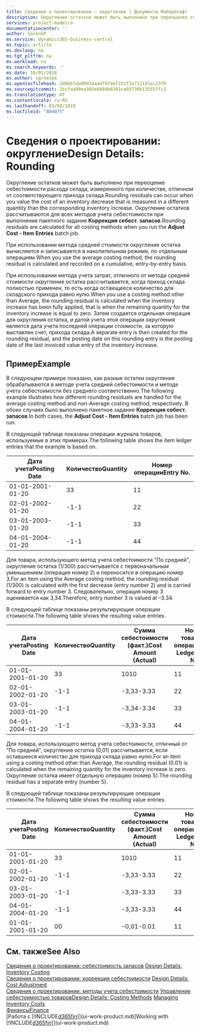 ```yaml
---
title: Сведения о проектировании — округление | Документы Майкрософт
description: Округление остатков может быть выполнено при переоценке себестоимости расхода склада, измеренного при количестве, отличном от соответствующего прихода склада. Округление остатков рассчитываются для всех методов учета себестоимости при выполнении пакетного задания **Коррекция себест. запасов**.
services: project-madeira
documentationcenter: ''
author: SorenGP
ms.service: dynamics365-business-central
ms.topic: article
ms.devlang: na
ms.tgt_pltfrm: na
ms.workload: na
ms.search.keywords: ''
ms.date: 10/01/2018
ms.author: sgroespe
ms.openlocfilehash: 2d866fda09934aadf9744f152f3a711193ac23f0
ms.sourcegitcommit: 1bcfaa99ea302e6b84b8361ca02730b135557fc1
ms.translationtype: HT
ms.contentlocale: ru-RU
ms.lasthandoff: 03/08/2019
ms.locfileid: "804075"
---
```

# <a name="design-details-rounding"></a><span data-ttu-id="865c0-104">Сведения о проектировании: округление</span><span class="sxs-lookup"><span data-stu-id="865c0-104">Design Details: Rounding</span></span>
<span data-ttu-id="865c0-105">Округление остатков может быть выполнено при переоценке себестоимости расхода склада, измеренного при количестве, отличном от соответствующего прихода склада.</span><span class="sxs-lookup"><span data-stu-id="865c0-105">Rounding residuals can occur when you value the cost of an inventory decrease that is measured in a different quantity than the corresponding inventory increase.</span></span> <span data-ttu-id="865c0-106">Округление остатков рассчитываются для всех методов учета себестоимости при выполнении пакетного задания **Коррекция себест. запасов**.</span><span class="sxs-lookup"><span data-stu-id="865c0-106">Rounding residuals are calculated for all costing methods when you run the **Adjust Cost - Item Entries** batch job.</span></span>  

 <span data-ttu-id="865c0-107">При использовании метода средней стоимости округление остатка вычисляется и записывается в накопительном режиме, по отдельным операциям.</span><span class="sxs-lookup"><span data-stu-id="865c0-107">When you use the average costing method, the rounding residual is calculated and recorded on a cumulative, entry-by-entry basis.</span></span>  

 <span data-ttu-id="865c0-108">При использовании метода учета затрат, отличного от метода средней стоимости округление остатка рассчитывается, когда приход склада полностью применен, то есть когда остающееся количество для складского прихода равно нулю.</span><span class="sxs-lookup"><span data-stu-id="865c0-108">When you use a costing method other than Average, the rounding residual is calculated when the inventory increase has been fully applied, that is when the remaining quantity for the inventory increase is equal to zero.</span></span> <span data-ttu-id="865c0-109">Затем создается отдельная операция для округления остатка, и датой учета этой операции округления является дата учета последней операции стоимости, за которую выставлен счет, прихода склада.</span><span class="sxs-lookup"><span data-stu-id="865c0-109">A separate entry is then created for the rounding residual, and the posting date on this rounding entry is the posting date of the last invoiced value entry of the inventory increase.</span></span>  

## <a name="example"></a><span data-ttu-id="865c0-110">Пример</span><span class="sxs-lookup"><span data-stu-id="865c0-110">Example</span></span>  
 <span data-ttu-id="865c0-111">В следующем примере показано, как разные остатки округления обрабатываются в методе учета средней себестоимости и методе учета себестоимости без среднего соответственно.</span><span class="sxs-lookup"><span data-stu-id="865c0-111">The following example illustrates how different rounding residuals are handled for the average costing method and non-Average costing method, respectively.</span></span> <span data-ttu-id="865c0-112">В обоих случаях было выполнено пакетное задание **Коррекция себест. запасов**.</span><span class="sxs-lookup"><span data-stu-id="865c0-112">In both cases, the **Adjust Cost - Item Entries** batch job has been run.</span></span>  

 <span data-ttu-id="865c0-113">В следующей таблице показаны операции журнала товаров, используемые в этих примерах.</span><span class="sxs-lookup"><span data-stu-id="865c0-113">The following table shows the item ledger entries that the example is based on.</span></span>  

|<span data-ttu-id="865c0-114">Дата учета</span><span class="sxs-lookup"><span data-stu-id="865c0-114">Posting Date</span></span>|<span data-ttu-id="865c0-115">Количество</span><span class="sxs-lookup"><span data-stu-id="865c0-115">Quantity</span></span>|<span data-ttu-id="865c0-116">Номер операции</span><span class="sxs-lookup"><span data-stu-id="865c0-116">Entry No.</span></span>|  
|------------------|--------------|---------------|  
|<span data-ttu-id="865c0-117">01-01-20</span><span class="sxs-lookup"><span data-stu-id="865c0-117">01-01-20</span></span>|<span data-ttu-id="865c0-118">3</span><span class="sxs-lookup"><span data-stu-id="865c0-118">3</span></span>|<span data-ttu-id="865c0-119">1</span><span class="sxs-lookup"><span data-stu-id="865c0-119">1</span></span>|  
|<span data-ttu-id="865c0-120">02-01-20</span><span class="sxs-lookup"><span data-stu-id="865c0-120">02-01-20</span></span>|<span data-ttu-id="865c0-121">-1</span><span class="sxs-lookup"><span data-stu-id="865c0-121">-1</span></span>|<span data-ttu-id="865c0-122">2</span><span class="sxs-lookup"><span data-stu-id="865c0-122">2</span></span>|  
|<span data-ttu-id="865c0-123">03-01-20</span><span class="sxs-lookup"><span data-stu-id="865c0-123">03-01-20</span></span>|<span data-ttu-id="865c0-124">-1</span><span class="sxs-lookup"><span data-stu-id="865c0-124">-1</span></span>|<span data-ttu-id="865c0-125">3</span><span class="sxs-lookup"><span data-stu-id="865c0-125">3</span></span>|  
|<span data-ttu-id="865c0-126">04-01-20</span><span class="sxs-lookup"><span data-stu-id="865c0-126">04-01-20</span></span>|<span data-ttu-id="865c0-127">-1</span><span class="sxs-lookup"><span data-stu-id="865c0-127">-1</span></span>|<span data-ttu-id="865c0-128">4</span><span class="sxs-lookup"><span data-stu-id="865c0-128">4</span></span>|  

 <span data-ttu-id="865c0-129">Для товара, использующего метод учета себестоимости "По средней", округление остатка (1/300) рассчитывается с первоначальным уменьшением (операция номер 2) и переносится в операцию номер 3.</span><span class="sxs-lookup"><span data-stu-id="865c0-129">For an item using the Average costing method, the rounding residual (1/300) is calculated with the first decrease (entry number 2) and is carried forward to entry number 3.</span></span> <span data-ttu-id="865c0-130">Следовательно, операция номер 3 оценивается как 3,34.</span><span class="sxs-lookup"><span data-stu-id="865c0-130">Therefore, entry number 3 is valued at –3.34.</span></span>  

 <span data-ttu-id="865c0-131">В следующей таблице показаны результирующие операции стоимости.</span><span class="sxs-lookup"><span data-stu-id="865c0-131">The following table shows the resulting value entries.</span></span>  

|<span data-ttu-id="865c0-132">Дата учета</span><span class="sxs-lookup"><span data-stu-id="865c0-132">Posting Date</span></span>|<span data-ttu-id="865c0-133">Количество</span><span class="sxs-lookup"><span data-stu-id="865c0-133">Quantity</span></span>|<span data-ttu-id="865c0-134">Сумма себестоимости (факт.)</span><span class="sxs-lookup"><span data-stu-id="865c0-134">Cost Amount (Actual)</span></span>|<span data-ttu-id="865c0-135">Номер товарной операции</span><span class="sxs-lookup"><span data-stu-id="865c0-135">Item Ledger Entry No.</span></span>|<span data-ttu-id="865c0-136">Номер операции</span><span class="sxs-lookup"><span data-stu-id="865c0-136">Entry No.</span></span>|  
|------------------|--------------|----------------------------|---------------------------|---------------|  
|<span data-ttu-id="865c0-137">01-01-20</span><span class="sxs-lookup"><span data-stu-id="865c0-137">01-01-20</span></span>|<span data-ttu-id="865c0-138">3</span><span class="sxs-lookup"><span data-stu-id="865c0-138">3</span></span>|<span data-ttu-id="865c0-139">10</span><span class="sxs-lookup"><span data-stu-id="865c0-139">10</span></span>|<span data-ttu-id="865c0-140">1</span><span class="sxs-lookup"><span data-stu-id="865c0-140">1</span></span>|<span data-ttu-id="865c0-141">1</span><span class="sxs-lookup"><span data-stu-id="865c0-141">1</span></span>|  
|<span data-ttu-id="865c0-142">02-01-20</span><span class="sxs-lookup"><span data-stu-id="865c0-142">02-01-20</span></span>|<span data-ttu-id="865c0-143">-1</span><span class="sxs-lookup"><span data-stu-id="865c0-143">-1</span></span>|<span data-ttu-id="865c0-144">-3,33</span><span class="sxs-lookup"><span data-stu-id="865c0-144">-3.33</span></span>|<span data-ttu-id="865c0-145">2</span><span class="sxs-lookup"><span data-stu-id="865c0-145">2</span></span>|<span data-ttu-id="865c0-146">2</span><span class="sxs-lookup"><span data-stu-id="865c0-146">2</span></span>|  
|<span data-ttu-id="865c0-147">03-01-20</span><span class="sxs-lookup"><span data-stu-id="865c0-147">03-01-20</span></span>|<span data-ttu-id="865c0-148">-1</span><span class="sxs-lookup"><span data-stu-id="865c0-148">-1</span></span>|<span data-ttu-id="865c0-149">-3,34</span><span class="sxs-lookup"><span data-stu-id="865c0-149">-3.34</span></span>|<span data-ttu-id="865c0-150">3</span><span class="sxs-lookup"><span data-stu-id="865c0-150">3</span></span>|<span data-ttu-id="865c0-151">3</span><span class="sxs-lookup"><span data-stu-id="865c0-151">3</span></span>|  
|<span data-ttu-id="865c0-152">04-01-20</span><span class="sxs-lookup"><span data-stu-id="865c0-152">04-01-20</span></span>|<span data-ttu-id="865c0-153">-1</span><span class="sxs-lookup"><span data-stu-id="865c0-153">-1</span></span>|<span data-ttu-id="865c0-154">-3,33</span><span class="sxs-lookup"><span data-stu-id="865c0-154">-3.33</span></span>|<span data-ttu-id="865c0-155">4</span><span class="sxs-lookup"><span data-stu-id="865c0-155">4</span></span>|<span data-ttu-id="865c0-156">4</span><span class="sxs-lookup"><span data-stu-id="865c0-156">4</span></span>|  

 <span data-ttu-id="865c0-157">Для товара, использующего метод учета себестоимости, отличный от "По средней", округление остатка (0,01) рассчитывается, если оставшееся количество для прихода склада равно нулю.</span><span class="sxs-lookup"><span data-stu-id="865c0-157">For an item using a costing method other than Average, the rounding residual (0.01) is calculated when the remaining quantity for the inventory increase is zero.</span></span> <span data-ttu-id="865c0-158">Округление остатка имеет отдельную операцию (номер 5).</span><span class="sxs-lookup"><span data-stu-id="865c0-158">The rounding residual has a separate entry (number 5).</span></span>  

 <span data-ttu-id="865c0-159">В следующей таблице показаны результирующие операции стоимости.</span><span class="sxs-lookup"><span data-stu-id="865c0-159">The following table shows the resulting value entries.</span></span>  

|<span data-ttu-id="865c0-160">Дата учета</span><span class="sxs-lookup"><span data-stu-id="865c0-160">Posting Date</span></span>|<span data-ttu-id="865c0-161">Количество</span><span class="sxs-lookup"><span data-stu-id="865c0-161">Quantity</span></span>|<span data-ttu-id="865c0-162">Сумма себестоимости (факт.)</span><span class="sxs-lookup"><span data-stu-id="865c0-162">Cost Amount (Actual)</span></span>|<span data-ttu-id="865c0-163">Номер товарной операции</span><span class="sxs-lookup"><span data-stu-id="865c0-163">Item Ledger Entry No.</span></span>|<span data-ttu-id="865c0-164">Номер операции</span><span class="sxs-lookup"><span data-stu-id="865c0-164">Entry No.</span></span>|  
|------------------|--------------|----------------------------|---------------------------|---------------|  
|<span data-ttu-id="865c0-165">01-01-20</span><span class="sxs-lookup"><span data-stu-id="865c0-165">01-01-20</span></span>|<span data-ttu-id="865c0-166">3</span><span class="sxs-lookup"><span data-stu-id="865c0-166">3</span></span>|<span data-ttu-id="865c0-167">10</span><span class="sxs-lookup"><span data-stu-id="865c0-167">10</span></span>|<span data-ttu-id="865c0-168">1</span><span class="sxs-lookup"><span data-stu-id="865c0-168">1</span></span>|<span data-ttu-id="865c0-169">1</span><span class="sxs-lookup"><span data-stu-id="865c0-169">1</span></span>|  
|<span data-ttu-id="865c0-170">02-01-20</span><span class="sxs-lookup"><span data-stu-id="865c0-170">02-01-20</span></span>|<span data-ttu-id="865c0-171">-1</span><span class="sxs-lookup"><span data-stu-id="865c0-171">-1</span></span>|<span data-ttu-id="865c0-172">-3,33</span><span class="sxs-lookup"><span data-stu-id="865c0-172">-3.33</span></span>|<span data-ttu-id="865c0-173">2</span><span class="sxs-lookup"><span data-stu-id="865c0-173">2</span></span>|<span data-ttu-id="865c0-174">2</span><span class="sxs-lookup"><span data-stu-id="865c0-174">2</span></span>|  
|<span data-ttu-id="865c0-175">03-01-20</span><span class="sxs-lookup"><span data-stu-id="865c0-175">03-01-20</span></span>|<span data-ttu-id="865c0-176">-1</span><span class="sxs-lookup"><span data-stu-id="865c0-176">-1</span></span>|<span data-ttu-id="865c0-177">-3,33</span><span class="sxs-lookup"><span data-stu-id="865c0-177">-3.33</span></span>|<span data-ttu-id="865c0-178">3</span><span class="sxs-lookup"><span data-stu-id="865c0-178">3</span></span>|<span data-ttu-id="865c0-179">3</span><span class="sxs-lookup"><span data-stu-id="865c0-179">3</span></span>|  
|<span data-ttu-id="865c0-180">04-01-20</span><span class="sxs-lookup"><span data-stu-id="865c0-180">04-01-20</span></span>|<span data-ttu-id="865c0-181">-1</span><span class="sxs-lookup"><span data-stu-id="865c0-181">-1</span></span>|<span data-ttu-id="865c0-182">-3,33</span><span class="sxs-lookup"><span data-stu-id="865c0-182">-3.33</span></span>|<span data-ttu-id="865c0-183">4</span><span class="sxs-lookup"><span data-stu-id="865c0-183">4</span></span>|<span data-ttu-id="865c0-184">4</span><span class="sxs-lookup"><span data-stu-id="865c0-184">4</span></span>|  
|<span data-ttu-id="865c0-185">01-01-20</span><span class="sxs-lookup"><span data-stu-id="865c0-185">01-01-20</span></span>|<span data-ttu-id="865c0-186">0</span><span class="sxs-lookup"><span data-stu-id="865c0-186">0</span></span>|<span data-ttu-id="865c0-187">-0,01</span><span class="sxs-lookup"><span data-stu-id="865c0-187">-0.01</span></span>|<span data-ttu-id="865c0-188">1</span><span class="sxs-lookup"><span data-stu-id="865c0-188">1</span></span>|<span data-ttu-id="865c0-189">5</span><span class="sxs-lookup"><span data-stu-id="865c0-189">5</span></span>|  

## <a name="see-also"></a><span data-ttu-id="865c0-190">См. также</span><span class="sxs-lookup"><span data-stu-id="865c0-190">See Also</span></span>  
 <span data-ttu-id="865c0-191">[Сведения о проектировании: себестоимость запасов](design-details-inventory-costing.md) </span><span class="sxs-lookup"><span data-stu-id="865c0-191">[Design Details: Inventory Costing](design-details-inventory-costing.md) </span></span>  
 <span data-ttu-id="865c0-192">[Сведения о проектировании: коррекция себестоимости](design-details-cost-adjustment.md) </span><span class="sxs-lookup"><span data-stu-id="865c0-192">[Design Details: Cost Adjustment](design-details-cost-adjustment.md) </span></span>  
 <span data-ttu-id="865c0-193">[Сведения о проектировании: методы учета себестоимости](design-details-costing-methods.md) [Управление себестоимостью товаров](finance-manage-inventory-costs.md)</span><span class="sxs-lookup"><span data-stu-id="865c0-193">[Design Details: Costing Methods](design-details-costing-methods.md) [Managing Inventory Costs](finance-manage-inventory-costs.md)</span></span>  
 [<span data-ttu-id="865c0-194">Финансы</span><span class="sxs-lookup"><span data-stu-id="865c0-194">Finance</span></span>](finance.md)  
 <span data-ttu-id="865c0-195">[Работа с [!INCLUDE[d365fin](includes/d365fin_md.md)]](ui-work-product.md)</span><span class="sxs-lookup"><span data-stu-id="865c0-195">[Working with [!INCLUDE[d365fin](includes/d365fin_md.md)]](ui-work-product.md)</span></span>
